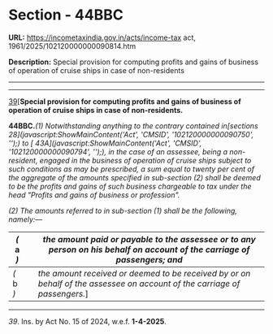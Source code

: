 # Section - 44BBC

**URL:** https://incometaxindia.gov.in/acts/income-tax act, 1961/2025/102120000000090814.htm

**Description:** Special provision for computing profits and gains of business of operation of cruise ships in case of non-residents

---

****

[39](javascript:ShowFootnote\('fn39'\);)[**Special provision for computing profits and gains of business of operation of cruise ships in case of non-residents.**

**44BBC.**_(1) Notwithstanding anything to the contrary contained in[sections 28](javascript:ShowMainContent\('Act', 'CMSID', '102120000000090750', ''\);) to [ 43A](javascript:ShowMainContent\('Act', 'CMSID', '102120000000090794', ''\);), in the case of an assessee, being a non-resident, engaged in the business of operation of cruise ships subject to such conditions as may be prescribed, a sum equal to twenty per cent of the aggregate of the amounts specified in sub-section (2) shall be deemed to be the profits and gains of such business chargeable to tax under the head "Profits and gains of business or profession"._

_(2) The amounts referred to in sub-section (1) shall be the following, namely:—_

 _(_ a _)_|  |  _the amount paid or payable to the assessee or to any person on his behalf on account of the carriage of passengers; and_  
---|---|---  
 _(_ b _)_|  |  _the amount received or deemed to be received by or on behalf of the assessee on account of the carriage of passengers._]  
  
* * *

_39_. Ins. by Act No. 15 of 2024, w.e.f. **1-4-2025**.